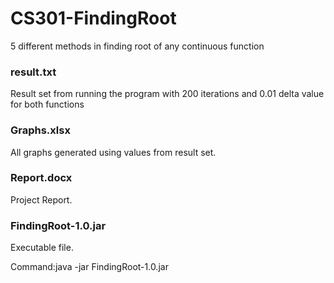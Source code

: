 # CS301-FindingRoot
5 different methods in finding root of any continuous function

### result.txt
Result set from running the program with 200 iterations and 0.01 delta value for both functions

### Graphs.xlsx
All graphs generated using values from result set.

### Report.docx
Project Report. 

### FindingRoot-1.0.jar
Executable file. 

Command:java -jar FindingRoot-1.0.jar 
